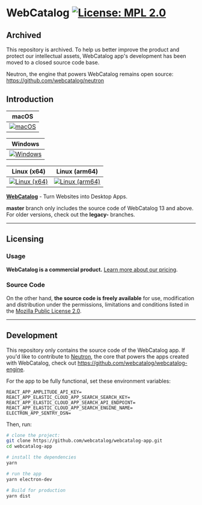 # WebCatalog [![License: MPL 2.0](https://img.shields.io/badge/License-MPL%202.0-brightgreen.svg)](LICENSE)

## Archived
This repository is archived. To help us better improve the product and protect our intellectual assets, WebCatalog app's development has been moved to a closed source code base.

Neutron, the engine that powers WebCatalog remains open source: https://github.com/webcatalog/neutron

## Introduction
|macOS|
|---|
|[![macOS](https://github.com/webcatalog/webcatalog-app/workflows/macOS/badge.svg)](https://github.com/webcatalog/webcatalog-app/actions?query=workflow:%22macOS%22)|

|Windows|
|---|
|[![Windows](https://github.com/webcatalog/webcatalog-app/workflows/Windows/badge.svg)](https://github.com/webcatalog/webcatalog-app/actions?query=workflow:%22Windows%22)|

|Linux (x64)|Linux (arm64)|
|---|---|
|[![Linux (x64)](https://github.com/webcatalog/webcatalog-app/workflows/Linux%20(x64)/badge.svg)](https://github.com/webcatalog/webcatalog-app/actions?query=workflow%3A%22Linux+%28x64%29%22)|[![Linux (arm64)](https://github.com/webcatalog/webcatalog-app/workflows/Linux%20(arm64)/badge.svg)](https://github.com/webcatalog/webcatalog-app/actions?query=workflow%3A%22Linux+%28arm64%29%22)|

**[WebCatalog](https://webcatalog.io/webcatalog/)** - Turn Websites into Desktop Apps.

**master** branch only includes the source code of WebCatalog 13 and above. For older versions, check out the **legacy-** branches.

---

## Licensing
### Usage
**WebCatalog is a commercial product.** [Learn more about  our pricing](https://webcatalog.io/webcatalog/pricing/).

### Source Code
On the other hand, **the source code is freely available** for use, modification and distribution under the permissions, limitations and conditions listed in the [Mozilla Public License 2.0](LICENSE).

---

## Development
This repository only contains the source code of the WebCatalog app. If you'd like to contribute to [Neutron](https://docs.webcatalog.io/article/23-what-is-neutron), the core that powers the apps created with WebCatalog, check out <https://github.com/webcatalog/webcatalog-engine>.

For the app to be fully functional, set these environment variables:
```
REACT_APP_AMPLITUDE_API_KEY=
REACT_APP_ELASTIC_CLOUD_APP_SEARCH_SEARCH_KEY=
REACT_APP_ELASTIC_CLOUD_APP_SEARCH_API_ENDPOINT=
REACT_APP_ELASTIC_CLOUD_APP_SEARCH_ENGINE_NAME=
ELECTRON_APP_SENTRY_DSN=
```

Then, run:
```bash
# clone the project:
git clone https://github.com/webcatalog/webcatalog-app.git
cd webcatalog-app

# install the dependencies
yarn

# run the app
yarn electron-dev

# Build for production
yarn dist
```
